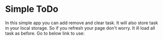 # Simple ToDo
In this simple app you can add remove and clear task. It will also store task in your local storage. So if you refresh your page don't worry. It ill load all task as before.
Go to below link to use: <br>
